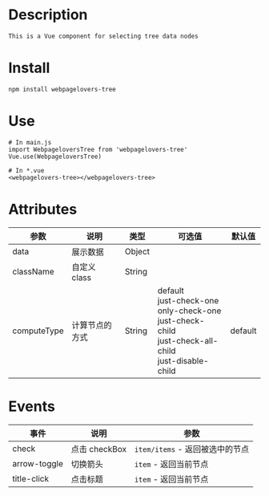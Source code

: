 # Description
```
This is a Vue component for selecting tree data nodes
```
# Install

``` 
npm install webpagelovers-tree
```
# Use

```
# In main.js
import WebpageloversTree from 'webpagelovers-tree'
Vue.use(WebpageloversTree)

# In *.vue
<webpagelovers-tree></webpagelovers-tree>  
```
# Attributes

参数 | 说明 | 类型 | 可选值 |  默认值  
---- | ---- | ---- | ---- | ---- 
data | 展示数据 | Object | |
className | 自定义 class | String | |
computeType | 计算节点的方式 |  String | default<br>just-check-one<br>only-check-one<br>just-check-child<br>just-check-all-child<br>just-disable-child|default

# Events

|事件| 说明 | 参数 |
|----| ---- | ----  |
|check| 点击 checkBox  |  `item/items` - 返回被选中的节点 |    
|arrow-toggle|  切换箭头 | `item` - 返回当前节点    |
|title-click | 点击标题    |  `item` - 返回当前节点 | 
 
